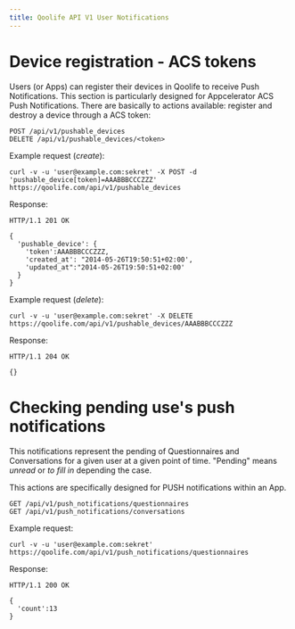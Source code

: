 ```yaml
---
title: Qoolife API V1 User Notifications
---
```


# Device registration - ACS tokens

Users (or Apps) can register their devices in Qoolife to receive Push Notifications. This section is particularly designed for Appcelerator ACS Push Notifications. There are basically to actions available: register and destroy a device through a ACS token:

    POST /api/v1/pushable_devices
    DELETE /api/v1/pushable_devices/<token>

Example request (*create*):

    curl -v -u 'user@example.com:sekret' -X POST -d 'pushable_device[token]=AAABBBCCCZZZ' https://qoolife.com/api/v1/pushable_devices

Response:

    HTTP/1.1 201 OK

    {
      'pushable_device': {
        'token':AAABBBCCCZZZ,
        'created_at': "2014-05-26T19:50:51+02:00',
        'updated_at":"2014-05-26T19:50:51+02:00'
      }
    }

Example request (*delete*):

    curl -v -u 'user@example.com:sekret' -X DELETE https://qoolife.com/api/v1/pushable_devices/AAABBBCCCZZZ

Response:

    HTTP/1.1 204 OK

    {}

# Checking pending use's push notifications

This notifications represent the pending of Questionnaires and Conversations for
a given user at a given point of time. "Pending" means *unread* or *to fill in*
depending the case.

This actions are specifically designed for PUSH notifications within an App.

    GET /api/v1/push_notifications/questionnaires
    GET /api/v1/push_notifications/conversations

Example request:

    curl -v -u 'user@example.com:sekret' https://qoolife.com/api/v1/push_notifications/questionnaires

Response:

    HTTP/1.1 200 OK

    {
      'count':13
    }
